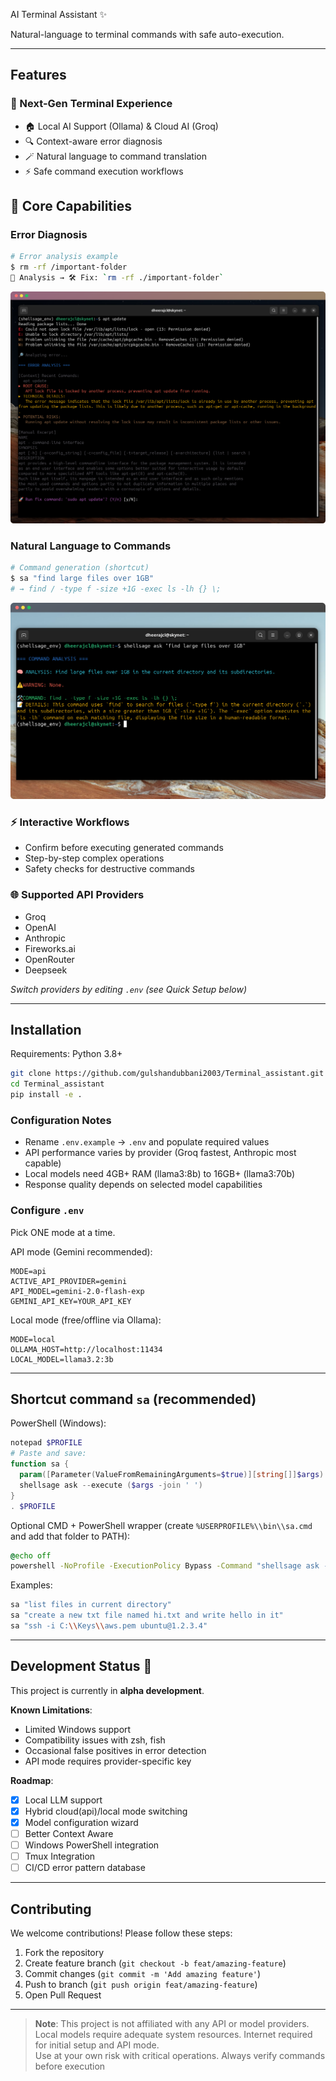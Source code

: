 AI Terminal Assistant ✨

Natural-language to terminal commands with safe auto-execution.

---

## Features

### 🌟 Next-Gen Terminal Experience
- 🏠 Local AI Support (Ollama) & Cloud AI (Groq)
- 🔍 Context-aware error diagnosis
- 🪄 Natural language to command translation
- ⚡ Safe command execution workflows

## 🔧 Core Capabilities

### Error Diagnosis

```bash
# Error analysis example
$ rm -rf /important-folder
🔎 Analysis → 🛠️ Fix: `rm -rf ./important-folder`
```
![Error Analysis](screenshots/01_up.png)

### Natural Language to Commands

```bash
# Command generation (shortcut)
$ sa "find large files over 1GB"
# → find / -type f -size +1G -exec ls -lh {} \;
```
![Command generation](screenshots/02.png)

### ⚡ Interactive Workflows
- Confirm before executing generated commands
- Step-by-step complex operations
- Safety checks for destructive commands


### 🌐 Supported API Providers
- Groq
- OpenAI
- Anthropic 
- Fireworks.ai
- OpenRouter
- Deepseek

*Switch providers by editing `.env` (see Quick Setup below)*

---

## Installation

Requirements: Python 3.8+

```bash
git clone https://github.com/gulshandubbani2003/Terminal_assistant.git
cd Terminal_assistant
pip install -e .
```

### Configuration Notes
- Rename `.env.example` → `.env` and populate required values
- API performance varies by provider (Groq fastest, Anthropic most capable)
- Local models need 4GB+ RAM (llama3:8b) to 16GB+ (llama3:70b)
- Response quality depends on selected model capabilities


### Configure `.env`

Pick ONE mode at a time.

API mode (Gemini recommended):
```
MODE=api
ACTIVE_API_PROVIDER=gemini
API_MODEL=gemini-2.0-flash-exp
GEMINI_API_KEY=YOUR_API_KEY
```

Local mode (free/offline via Ollama):
```
MODE=local
OLLAMA_HOST=http://localhost:11434
LOCAL_MODEL=llama3.2:3b
```

---



## Shortcut command `sa` (recommended)

PowerShell (Windows):
```powershell
notepad $PROFILE
# Paste and save:
function sa {
  param([Parameter(ValueFromRemainingArguments=$true)][string[]]$args)
  shellsage ask --execute ($args -join ' ')
}
. $PROFILE
```

Optional CMD + PowerShell wrapper (create `%USERPROFILE%\\bin\\sa.cmd` and add that folder to PATH):
```cmd
@echo off
powershell -NoProfile -ExecutionPolicy Bypass -Command "shellsage ask --execute ($args -join ' ')" -- %*
```

Examples:
```bash
sa "list files in current directory"
sa "create a new txt file named hi.txt and write hello in it"
sa "ssh -i C:\\Keys\\aws.pem ubuntu@1.2.3.4"
```

---

## Development Status 🚧

This project is currently in **alpha development**.  

**Known Limitations**:
- Limited Windows support
- Compatibility issues with zsh, fish
- Occasional false positives in error detection
- API mode requires provider-specific key

**Roadmap**:
- [x] Local LLM support
- [x] Hybrid cloud(api)/local mode switching
- [x] Model configuration wizard
- [ ] Better Context Aware
- [ ] Windows PowerShell integration
- [ ] Tmux Integration
- [ ] CI/CD error pattern database

---

## Contributing

We welcome contributions! Please follow these steps:

1. Fork the repository
2. Create feature branch (`git checkout -b feat/amazing-feature`)
3. Commit changes (`git commit -m 'Add amazing feature'`)
4. Push to branch (`git push origin feat/amazing-feature`)
5. Open Pull Request

---


> **Note**: This project is not affiliated with any API or model providers.  
> Local models require adequate system resources.
> Internet required for initial setup and API mode.  
> Use at your own risk with critical operations.
> Always verify commands before execution
